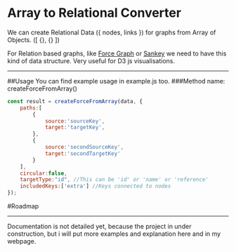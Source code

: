 # **Array to Relational Converter**

We can create Relational Data ({ nodes, links }) for graphs from Array of Objects. ([ {}, {} ])

For Relation based graphs, like [Force Graph](https://github.com/d3/d3-force) or [Sankey](https://github.com/d3/d3-sankey) we need to have this kind of data structure.
Very useful for D3 js visualisations.

___

##Usage
You can find example usage in example.js too.
###Method name: createForceFromArray()

```javascript
const result = createForceFromArray(data, {
	paths:[
		{
			source:'sourceKey',
			target:'targetKey',
		},
		{
			source:'secondSourceKey',
			target:'secondTargetKey'
		}
	],
	circular:false,
	targetType:"id", //This can be 'id' or 'name' or 'reference'
	includedKeys:['extra'] //Keys connected to nodes
});

```
#Roadmap
___
Documentation is not detailed yet, because the project in under construction, but i will put more examples and explanation here and in my webpage.

